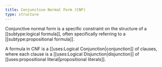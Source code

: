 ```yaml
---
title: Conjunctive Normal Form (CNF)
type: structure
---
```


Conjunctive normal form is a specific constraint on the structure of a [[subtype:logical formula]], often specifically referring to a [[subtype:propositional formula]].

A formula in CNF is a [[uses:Logical Conjunction|conjunction]] of clauses, where each clause is a [[uses:Logical Disjunction|disjunction]] of [[uses:propositional literal|propositional literals]].
